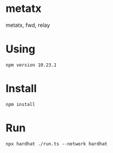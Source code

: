 # metatx
metatx, fwd, relay

# Using
`npm version 10.23.1`

# Install
```
npm install
```

# Run
```
npx hardhat ./run.ts --network hardhat
```
